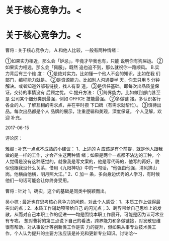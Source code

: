 # 关于核心竞争力。<

# 关于核心竞争力。<

曹将 : 关于核心竞争力。 A.和他人比较，一般有两种情绪：

①如果实力相近，那么会「妒忌」，毕竟才华我也有，只能 说明你有狗屎运。 ②如果实力相远，那么会「佩服」，既然 追也追不到，那么就祝你一路顺风。 B.实力背后有三个维 度： ①是绝对实力。比如懂一个他人不会的知识，比如在我 们部门，编程能力就是。 ②是资源能力。比如别人沟通要半 天，你去只用 5 分钟解决。或者知道外部有链接，找人有渠 道。 ③是信任基础。即每次出品质量保证，交待的事情没有 后顾之忧。 C.提升方法： ①跨界能力。比如做到部门甚至是 公司某个细分类别最强，例如 OFFICE 技能最强。 ②多做链 接。多认识各行各业的人，了解互相的需求点，并在平时攒 下口碑（有需求就帮忙）。 ③慎待出品。每次出品都是个人 品牌的展示，注重逻辑和美观，深度保证。 个人见解，欢迎 补充。

2017-06-15

评论区：

雅阁 : 补充一点点不成熟的小建议： 1、上述的 A 应该是有个前提，就是他人跟我做的是一样的工作，才会产生这两种情 绪；如果是两个一点都不沾边的工种，个人觉得是没有这种感觉的，就像我是写文案的，他是写代码的，他写的再好，貌 似也跟我没什么关系，借用《九阳神功》中的一句话，“他强由他强，清风拂山岗。他横由他横，明月照大江。” 2、C 加一 条，多向身边优秀的人学习，有时候他们一句话可能会让你终身受用。

曹将 : 针对 1，确实，这个的基础是同类中脱颖而出。

吴小棕 : 最近也在思考核心竞争力的问题，对此个人感受：1、本质工作上做得最突出的点；2、本质工作辅助项带给自己 的闪光点；3、跨界带给自己思维上的发散，从而对自己本职工作的促进——均是围绕本职工作展开，可能是因为认可术业 有专攻。 想对曹将的第三点说下自己的看法，跨界能力和多做链接，对发散思维很有帮助，对从事设计等创新类工作是实 力的提升，但如果从事专业技术类工作，个人认为提升的主要方法应该是补充和更新专业知识。讨论哈～